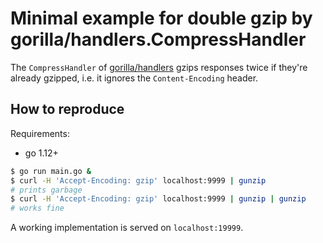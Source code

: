 # Minimal example for double gzip by gorilla/handlers.CompressHandler

The `CompressHandler` of [gorilla/handlers][1] gzips responses twice if they're already gzipped, i.e. it ignores the `Content-Encoding` header.

## How to reproduce

Requirements:

- go 1.12+

```sh
$ go run main.go &
$ curl -H 'Accept-Encoding: gzip' localhost:9999 | gunzip
# prints garbage
$ curl -H 'Accept-Encoding: gzip' localhost:9999 | gunzip | gunzip
# works fine
```

A working implementation is served on `localhost:19999`.

[1]: https://github.com/gorilla/handlers/commit/e1b2144f2167de0e1042d1d35e5cba5119d4fb5d
